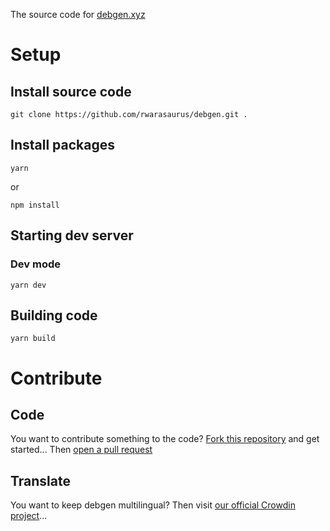 The source code for [debgen.xyz](https://debgen.xyz)

# Setup

## Install source code

```
git clone https://github.com/rwarasaurus/debgen.git .
```

## Install packages

```
yarn
```

or

```
npm install
```

## Starting dev server

### Dev mode

```
yarn dev
```

## Building code

```
yarn build
```

# Contribute

## Code

You want to contribute something to the code? [Fork this repository](https://github.com/rwarasaurus/debgen/fork) and get started... Then [open a pull request](https://github.com/rwarasaurus/debgen/compare)

## Translate

You want to keep debgen multilingual? Then visit [our official Crowdin project](https://crowdin.com/project/debgen)...
